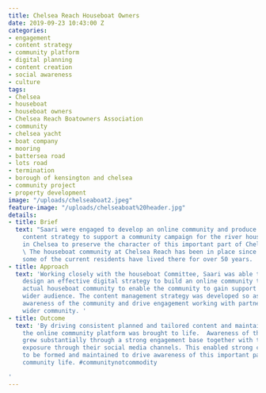 ```yaml
---
title: Chelsea Reach Houseboat Owners
date: 2019-09-23 10:43:00 Z
categories:
- engagement
- content strategy
- community platform
- digital planning
- content creation
- social awareness
- culture
tags:
- Chelsea
- houseboat
- houseboat owners
- Chelsea Reach Boatowners Association
- community
- chelsea yacht
- boat company
- mooring
- battersea road
- lots road
- termination
- borough of kensington and chelsea
- community project
- property development
image: "/uploads/chelseaboat2.jpeg"
feature-image: "/uploads/chelseaboat%20header.jpg"
details:
- title: Brief
  text: "Saari were engaged to develop an online community and produce a multi-platform
    content strategy to support a community campaign for the river houseboat community
    in Chelsea to preserve the character of this important part of Chelsea riverside.
    \ The houseboat community at Chelsea Reach has been in place since the 1930s and
    some of the current residents have lived there for over 50 years.  \n"
- title: Approach
  text: 'Working closely with the houseboat Committee, Saari was able to plan and
    design an effective digital strategy to build an online community to support the
    actual houseboat community to enable the community to gain support and reach a
    wider audience. The content management strategy was developed so as to increase
    awareness of the community and drive engagement working with partners and the
    wider community. '
- title: Outcome
  text: 'By driving consistent planned and tailored content and maintaining communication,
    the online community platform was brought to life.  Awareness of the community
    grew substantially through a strong engagement base together with the community’s
    exposure through their social media channels. This enabled strong community ties
    to be formed and maintained to drive awareness of this important part of Chelsea
    community life. #communitynotcommodity

'
---
```


